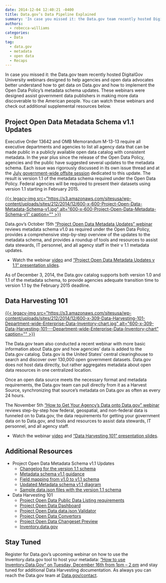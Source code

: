 ```yaml
---
date: 2014-12-04 12:40:21 -0400
title: Data.gov’s Data Pipeline Explained
summary: 'In case you missed it: the Data.gov team recently hosted DigitalGov University webinars designed to help agencies and open data advocates better understand how to get data on Data.gov and how to implement the Open Data Policy&rsquo;s metadata schema updates. These webinars were designed assist government data publishers in making more data discoverable to the'
authors:
  - rebecca-williams
categories:
  - Data
tag:
  - data.gov
  - metadata
  - open data
  - Recaps
---
```


In case you missed it: the Data.gov team recently hosted DigitalGov University webinars designed to help agencies and open data advocates better understand how to get data on Data.gov and how to implement the Open Data Policy’s metadata schema updates. These webinars were designed assist government data publishers in making more data discoverable to the American people. You can watch these webinars and check out additional supplemental resources below.

## Project Open Data Metadata Schema v1.1 Updates

Executive Order 13642 and OMB Memorandum M-13-13 require all executive departments and agencies to list all agency data that can be made public in a publicly available open data catalog with consistent metadata. In the year plus since the release of the Open Data Policy, agencies and the public have suggested several updates to the metadata schema. Each issue was rigorously discussed in its own issue thread and at the [July government-wide offsite session](https://github.com/project-open-data/project-open-data.github.io/issues/325) dedicated to this update. The result is version 1.1 of the metadata schema required under the Open Data Policy. Federal agencies will be required to present their datasets using version 1.1 starting in February 2015.

[{{< legacy-img src="https://s3.amazonaws.com/sitesusa/wp-content/uploads/sites/212/2014/12/600-x-600-Project-Open-Data-Metadata-Schema-v1.jpg" alt="600-x-600-Project-Open-Data-Metadata-Schema-v1" caption="" >}}](https://s3.amazonaws.com/sitesusa/wp-content/uploads/sites/212/2014/12/833-x-841-Project-Open-Data-Metadata-Schema-v1.1-Updates.jpg) 

Data.gov&#8217;s October 15th [“Project Open Data Metadata Updates” webinar](https://www.WHATEVER/event/project-open-data-metadata-v-1-1-updates/) reviews metadata schema v1.0 as required under the Open Data Policy, provides a comprehensive step-by-step overview of the updates to the metadata schema, and provides a roundup of tools and resources to assist data stewards, IT personnel, and all agency staff in their v 1.1 metadata updates.

  * Watch the webinar [video](http://www.youtube.com/watch?v=-kpEywSZPw8&feature=youtu.be&list=PLd9b-GuOJ3nFA8rIjFKllLSAJl61IBYKM) and [“Project Open Data Metadata Updates v 1.1” presentation slides](https://gsa.github.io/datagov-presentations/metadata-v1.1/).

As of December 3, 2014, the Data.gov catalog supports both version 1.0 and 1.1 of the metadata schema, to provide agencies adequate transition time to version 1.1 by the February 2015 deadline.

## Data Harvesting 101

[{{< legacy-img src="https://s3.amazonaws.com/sitesusa/wp-content/uploads/sites/212/2014/12/600-x-309-Data-Harvesting-101-Department-wide-Enterprise-Data-Inventory-chart.jpg" alt="600-x-309-Data-Harvesting-101\---Department-wide-Enterprise-Data-Inventory-chart" caption="" >}}](https://s3.amazonaws.com/sitesusa/wp-content/uploads/sites/212/2014/12/1277-x-657-Data-Harvesting-101-Department-wide-Enterprise-Data-Inventory-chart.jpg) 

The Data.gov team also conducted a recent webinar with more basic information about Data.gov and how agencies’ data is added to the Data.gov catalog. Data.gov is the United States’ central clearinghouse to search and discover over 130,000 open government datasets. Data.gov does not host data directly, but rather aggregates metadata about open data resources in one centralized location.

Once an open data source meets the necessary format and metadata requirements, the Data.gov team can pull directly from it as a Harvest Source, synchronizing that source’s metadata on Data.gov as often as every 24 hours.

The November 5th [&#8220;How to Get Your Agency’s Data onto Data.gov” webinar](https://www.WHATEVER/event/how-to-get-your-agencys-data-onto-data-gov/) reviews step-by-step how federal, geospatial, and non-federal data is funneled on to Data.gov,  the data requirements for getting your government data on to Data.gov, and tools and resources to assist data stewards, IT personnel, and all agency staff.

  * Watch the webinar [video](http://www.youtube.com/watch?v=hbxA5-GDvvU) and [“Data Harvesting 101” presentation slides](http://gsa.github.io/datagov-presentations/dataharvesting101/).

## Additional Resources

  * Project Open Data Metadata Schema v1.1 Updates 
      * [Changelog for the version 1.1 schema](https://project-open-data.cio.gov/metadata-changelog/)
      * [Metadata schema v1.1 guidance](https://project-open-data.cio.gov/v1.1/schema/)
      * [Field mapping from v1.0 to v1.1 schema](https://project-open-data.cio.gov/v1.1/metadata-resources/#field-mappings)
      * [Updated Metadata schema v1.1 diagram](https://project-open-data.cio.gov/v1.1/metadata-resources/#schema-object-model-diagram)
      * [Sample data.json files with the version 1.1 schema](https://project-open-data.cio.gov/v1.1/metadata-resources/#sample-data-files)
  * Data Harvesting 101 
      * [Project Open Data Public Data Listing requirements](https://project-open-data.cio.gov/catalog/)
      * [Project Open Data Dashboard](http://labs.data.gov/dashboard/)
      * [Project Open Data data.json Validator](http://labs.data.gov/dashboard/validate)
      * [Project Open Data Convertors](http://labs.data.gov/dashboard/export)
      * [Project Open Data Changeset Preview](http://labs.data.gov/dashboard/changeset)
      * [Inventory.data.gov](https://inventory.data.gov/)

## Stay Tuned

Register for Data.gov’s upcoming webinar on how to use the Inventory.data.gov tool to host your metadata: [“How to use Inventory.Data.Gov” on Tuesday, December 16th from 1pm &#8211; 2 pm](https://www.WHATEVER/event/how-to-use-inventory-data-gov/) and stay tuned for additional Data Harvesting documentation. As always you can reach the Data.gov team at [Data.gov/contact](http://www.data.gov/contact).